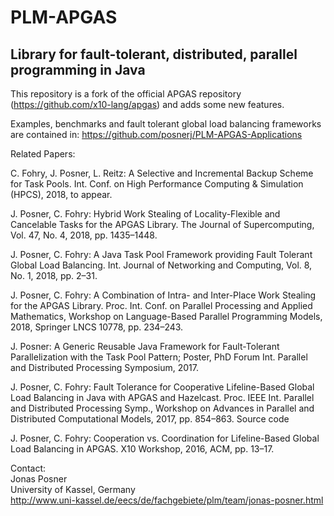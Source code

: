# PLM-APGAS
## Library for fault-tolerant, distributed, parallel programming in Java

This repository is a fork  of the official APGAS repository (https://github.com/x10-lang/apgas) and adds some new features.

Examples, benchmarks and fault tolerant global load balancing frameworks are contained in: https://github.com/posnerj/PLM-APGAS-Applications


Related Papers:

C. Fohry, J. Posner, L. Reitz: A Selective and Incremental Backup Scheme for Task Pools. Int. Conf. on High Performance Computing & Simulation (HPCS), 2018, to appear. 

J. Posner, C. Fohry: Hybrid Work Stealing of Locality-Flexible and Cancelable Tasks for the APGAS Library. The Journal of Supercomputing, Vol. 47, No. 4, 2018, pp. 1435–1448.

J. Posner, C. Fohry: A Java Task Pool Framework providing Fault Tolerant Global Load Balancing. Int. Journal of Networking and Computing, Vol. 8, No. 1, 2018, pp. 2–31.

J. Posner, C. Fohry: A Combination of Intra- and Inter-Place Work Stealing for the APGAS Library. Proc. Int. Conf. on Parallel Processing and Applied Mathematics, Workshop on Language-Based Parallel Programming Models, 2018, Springer LNCS 10778, pp. 234–243.

J. Posner: A Generic Reusable Java Framework for Fault-Tolerant Parallelization with the Task Pool Pattern; Poster, PhD Forum Int. Parallel and Distributed Processing Symposium, 2017.

J. Posner, C. Fohry: Fault Tolerance for Cooperative Lifeline-Based Global Load Balancing in Java with APGAS and Hazelcast. Proc. IEEE Int. Parallel and Distributed Processing Symp., Workshop on Advances in Parallel and Distributed Computational Models, 2017, pp. 854–863. Source code

J. Posner, C. Fohry: Cooperation vs. Coordination for Lifeline-Based Global Load Balancing in APGAS. X10 Workshop, 2016, ACM, pp. 13–17.


Contact:  
Jonas Posner  
University of Kassel, Germany  
http://www.uni-kassel.de/eecs/de/fachgebiete/plm/team/jonas-posner.html